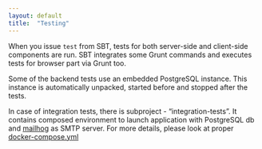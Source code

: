 ```yaml
---
layout: default
title:  "Testing"
---
```


When you issue `test` from SBT, tests for both server-side and client-side components are run. SBT integrates some Grunt commands and executes tests for browser part via Grunt too.

Some of the backend tests use an embedded PostgreSQL instance. This instance is automatically unpacked, started before and stopped after the tests.

In case of integration tests, there is subproject - “integration-tests”. It contains composed environment to launch application with PostgreSQL db and [mailhog](https://github.com/mailhog/MailHog) as SMTP server. For more details, please look at proper [docker-compose.yml](https://github.com/softwaremill/svcandidates2021/tree/master/integration-tests/docker-compose.yml)
